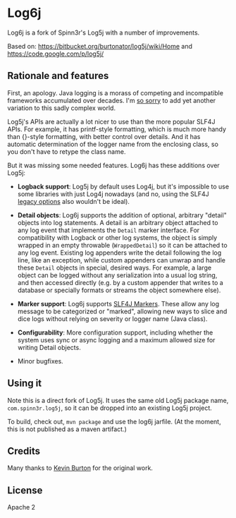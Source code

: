 Log6j
=====

Log6j is a fork of Spinn3r's Log5j with a number of improvements.

Based on: https://bitbucket.org/burtonator/log5j/wiki/Home and https://code.google.com/p/log5j/

## Rationale and features

First, an apology. Java logging is a morass of competing and incompatible
frameworks accumulated over decades. I'm [so sorry](http://xkcd.com/927/)
to add yet another variation to this sadly complex world.

Log5j's APIs are actually a lot nicer to use than the more popular
SLF4J APIs. For example, it has printf-style formatting, which is much more handy
than {}-style formatting, with better control over details. And it has automatic
determination of the logger name from the enclosing class, so you don't have to
retype the class name.

But it was missing some needed features. Log6j has these additions over Log5j:

- **Logback support**: Log5j by default uses Log4j, but it's impossible to use
  some libraries with just Log4j nowadays (and no, using the SLF4J 
  [legacy options](http://www.slf4j.org/legacy.html) also wouldn't be ideal).

- **Detail objects**: Log6j supports the addition of optional, arbitrary "detail"
  objects into log statements. A detail is an arbitrary object attached to any log
  event that implements the `Detail` marker interface. For compatibility with 
  Logback or other log systems, the object is simply wrapped in an empty throwable
  (`WrappedDetail`) so it can be attached to any log event. Existing log
  appenders write the detail following the log line, like an exception, while
  custom appenders can unwrap and handle these `Detail` objects in special,
  desired ways.  For example, a large object can be logged without any
  serialization into a usual log string, and then accessed directly (e.g. by a
  custom appender that writes to a database or specially formats or streams the
  object somewhere else).

- **Marker support**: Log6j supports
  [SLF4J Markers](http://stackoverflow.com/questions/16813032/what-is-markers-in-java-logging-frameworks-and-that-is-a-reason-to-use-them).
  These allow any log message to be categorized or "marked", allowing new
  ways to slice and dice logs without relying on severity or logger name
  (Java class).

- **Configurability**: More configuration support, including whether the system
  uses sync or async logging and a maximum allowed size for writing Detail objects.

- Minor bugfixes.

## Using it

Note this is a direct fork of Log5j. It uses the same old Log5j package
name, `com.spinn3r.log5j`, so it can be dropped into an existing Log5j project.

To build, check out, `mvn package` and use the log6j jarfile. (At the moment,
this is not published as a maven artifact.)

## Credits

Many thanks to [Kevin Burton](https://bitbucket.org/burtonator) for the 
original work.

## License

Apache 2
